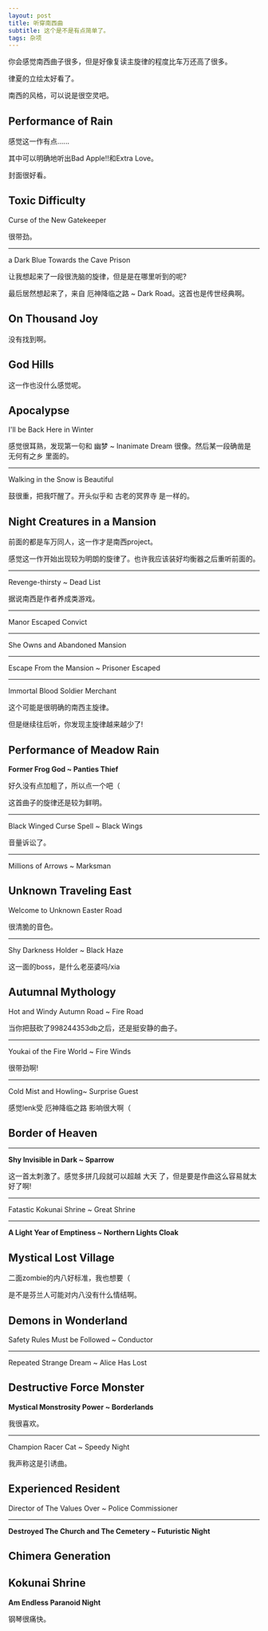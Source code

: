 ```yaml
---
layout: post
title: 听穿南西曲
subtitle: 这个是不是有点简单了。
tags: 杂项
---
```


你会感觉南西曲子很多，但是好像复读主旋律的程度比车万还高了很多。

律夏的立绘太好看了。

南西的风格，可以说是很空灵吧。

## Performance of Rain

感觉这一作有点......

其中可以明确地听出Bad Apple!!和Extra Love。

封面很好看。

## Toxic Difficulty

Curse of the New Gatekeeper

很带劲。

-----

a Dark Blue Towards the Cave Prison

让我想起来了一段很洗脑的旋律，但是是在哪里听到的呢?

最后居然想起来了，来自 厄神降临之路 ~ Dark Road。这首也是传世经典啊。

## On Thousand Joy

没有找到啊。

## God Hills

这一作也没什么感觉呢。

## Apocalypse

I'll be Back Here in Winter

感觉很耳熟，发现第一句和 幽梦 ~ Inanimate Dream 很像。然后某一段确凿是 无何有之乡 里面的。

-----

Walking in the Snow is Beautiful

鼓很重，把我吓醒了。开头似乎和 古老的冥界寺 是一样的。

## Night Creatures in a Mansion

前面的都是车万同人，这一作才是南西project。

感觉这一作开始出现较为明朗的旋律了。也许我应该装好均衡器之后重听前面的。

-----

Revenge-thirsty ~ Dead List

据说南西是作者养成类游戏。

-----

Manor Escaped Convict

-----

She Owns and Abandoned Mansion

-----

Escape From the Mansion ~ Prisoner Escaped

-----

Immortal Blood Soldier Merchant

这个可能是很明确的南西主旋律。

但是继续往后听，你发现主旋律越来越少了!

## Performance of Meadow Rain

**Former Frog God ~ Panties Thief**

好久没有点加粗了，所以点一个吧（

这首曲子的旋律还是较为鲜明。

-----

Black Winged Curse Spell ~ Black Wings

音量诉讼了。

-----

Millions of Arrows ~ Marksman

## Unknown Traveling East

Welcome to Unknown Easter Road

很清脆的音色。

-----

Shy Darkness Holder ~ Black Haze

这一面的boss，是什么老巫婆吗/xia

## Autumnal Mythology

Hot and Windy Autumn Road ~ Fire Road

当你把鼓砍了998244353db之后，还是挺安静的曲子。

-----

Youkai of the Fire World ~ Fire Winds

很带劲啊!

-----

Cold Mist and Howling~ Surprise Guest

感觉lenk受 厄神降临之路 影响很大啊（

## Border of Heaven



-----

**Shy Invisible in Dark ~ Sparrow**

这一首太刺激了。感觉多拼几段就可以超越 大天 了，但是要是作曲这么容易就太好了啊!

-----

Fatastic Kokunai Shrine ~ Great Shrine

-----

**A Light Year of Emptiness ~ Northern Lights Cloak**

## Mystical Lost Village

二面zombie的内八好标准，我也想要（

是不是芬兰人可能对内八没有什么情结啊。

## Demons in Wonderland

Safety Rules Must be Followed ~ Conductor

-----

Repeated Strange Dream ~ Alice Has Lost

## Destructive Force Monster

**Mystical Monstrosity Power ~ Borderlands**

我很喜欢。

-----

Champion Racer Cat ~ Speedy Night

我声称这是引诱曲。

## Experienced Resident

Director of The Values Over ~ Police Commissioner

-----

**Destroyed The Church and The Cemetery ~ Futuristic Night**

## Chimera Generation



## Kokunai Shrine

**Am Endless Paranoid Night**

钢琴很痛快。